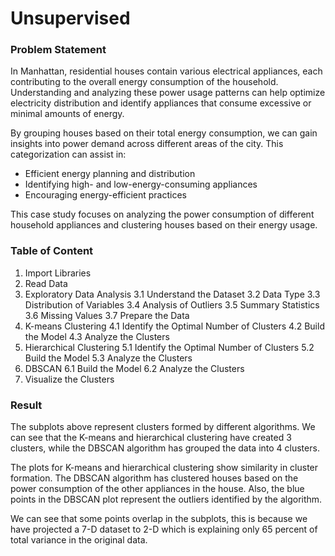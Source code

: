 # Unsupervised

### Problem Statement  

In Manhattan, residential houses contain various electrical appliances, each contributing to the overall energy consumption of the household. Understanding and analyzing these power usage patterns can help optimize electricity distribution and identify appliances that consume excessive or minimal amounts of energy.  

By grouping houses based on their total energy consumption, we can gain insights into power demand across different areas of the city. This categorization can assist in:  
- Efficient energy planning and distribution  
- Identifying high- and low-energy-consuming appliances  
- Encouraging energy-efficient practices  

This case study focuses on analyzing the power consumption of different household appliances and clustering houses based on their energy usage.

### Table of Content
1. Import Libraries
2. Read Data
3. Exploratory Data Analysis
3.1 Understand the Dataset
3.2 Data Type
3.3 Distribution of Variables
3.4 Analysis of Outliers
3.5 Summary Statistics
3.6 Missing Values
3.7 Prepare the Data
4. K-means Clustering
4.1 Identify the Optimal Number of Clusters
4.2 Build the Model
4.3 Analyze the Clusters
5. Hierarchical Clustering
5.1 Identify the Optimal Number of Clusters
5.2 Build the Model
5.3 Analyze the Clusters
6. DBSCAN
6.1 Build the Model
6.2 Analyze the Clusters
7. Visualize the Clusters

### Result
The subplots above represent clusters formed by different algorithms. We can see that the K-means and hierarchical clustering have created 3 clusters, while the DBSCAN algorithm has grouped the data into 4 clusters.

The plots for K-means and hierarchical clustering show similarity in cluster formation. The DBSCAN algorithm has clustered houses based on the power consumption of the other appliances in the house. Also, the blue points in the DBSCAN plot represent the outliers identified by the algorithm.

We can see that some points overlap in the subplots, this is because we have projected a 7-D dataset to 2-D which is explaining only 65 percent of total variance in the original data.

